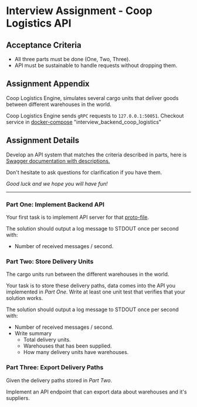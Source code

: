 # Interview Assignment - Coop Logistics API

## Acceptance Criteria

- All three parts must be done (One, Two, Three).
- API must be sustainable to handle requests without dropping them.

## Assignment Appendix

Coop Logistics Engine, simulates several cargo units that
deliver goods between different warehouses in the world.

Coop Logistics Engine sends `gRPC` requests to `127.0.0.1:50051`.
Checkout service in
[docker-compose](Dockerfile) "interview_backend_coop_logistics"

## Assignment Details

Develop an API system that matches the criteria described in parts,
here is [Swagger documentation with descriptions.](api/logistics.swagger.json)

Don't hesitate to ask questions for clarification if you have them.

*Good luck and we hope you will have fun!*
___

### Part One: Implement Backend API

Your first task is to implement API server
for that [proto-file](api/v1/logistics.proto).

The solution should output a log message to STDOUT once per second with:

- Number of received messages / second.


### Part Two: Store Delivery Units

The cargo units run between the different warehouses in the world.

Your task is to store these delivery paths,
data comes into the API you implemented in *Part One*.
Write at least one unit test that verifies that your solution works.

The solution should output a log message to STDOUT once per second with:

- Number of received messages / second.
- Write summary
  - Total delivery units.
  - Warehouses that has been supplied.
  - How many delivery units have warehouses.

### Part Three: Export Delivery Paths

Given the delivery paths stored in *Part Two*.

Implement an API endpoint that can export data about warehouses and it's suppliers.
